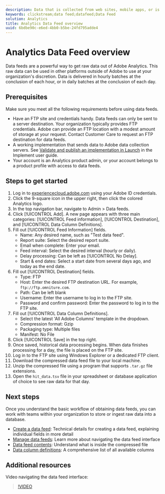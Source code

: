 ```yaml
---
description: Data that is collected from web sites, mobile apps, or is uploaded using web service APIs or data sources, is processed and stored in Adobe's Data Warehouse. This raw clickstream data forms the data set that is used by Adobe Analytics.
keywords: clickstream;data feed;datafeed;Data Feed
solution: Analytics
title: Analytics Data Feed overview
uuid: 6bdbe90c-e6ed-4bb0-b5be-24fd795adde4
---
```


# Analytics Data Feed overview

Data feeds are a powerful way to get raw data out of Adobe Analytics. This raw data can be used in other platforms outside of Adobe to use at your organization's discretion. Data is delivered in hourly batches at the conclusion of each hour, or in daily batches at the conclusion of each day.

## Prerequisites

Make sure you meet all the following requirements before using data feeds.

* Have an FTP site and credentials handy. Data feeds can only be sent to a server destination. Your organization typically provides FTP credentials. Adobe can provide an FTP location with a modest amount of storage at your request. Contact Customer Care to request an FTP destination for data feeds.
* A working implementation that sends data to Adobe data collection servers. See [Validate and publish an implementation in Launch](../../implement/implement-with-launch/validate-publish-prod.md) in the Implement user guide.
* Your account is an Analytics product admin, or your account belongs to a product profile with access to data feeds.

## Steps to get started

1. Log in to [experiencecloud.adobe.com](https://experiencecloud.adobe.com) using your Adobe ID credentials.
2. Click the 9-square icon in the upper right, then click the colored Analytics logo.
3. In the top navigation bar, navigate to Admin > Data feeds.
4. Click [!UICONTROL Add]. A new page appears with three main categories: [!UICONTROL Feed information], [!UICONTROL Destination], and [!UICONTROL Data Column Definitions].
5. Fill out [!UICONTROL Feed Information] fields.
   * Name: Any desired name, such as "Test data feed".
   * Report suite: Select the desired report suite.
   * Email when complete: Enter your email.
   * Feed interval: Select the desired interval (hourly or daily).
   * Delay processing: Can be left as [!UICONTROL No Delay].
   * Start & end dates: Select a start date from several days ago, and today as the end date.
6. Fill out [!UICONTROL Destination] fields.
   * Type: FTP
   * Host: Enter the desired FTP destination URL. For example, `ftp://ftp.omniture.com`.
   * Path: Can be left blank
   * Username: Enter the username to log in to the FTP site.
   * Password and confirm password: Enter the password to log in to the FTP site.
7. Fill out [!UICONTROL Data Column Definitions].
   * Select the latest 'All Adobe Columns' template in the dropdown.
   * Compression format: Gzip
   * Packaging type: Multiple files
   * Manifest: No File
8. Click [!UICONTROL Save] in the top right.
9. Once saved, historical data processing begins. When data finishes processing for a day, the file is placed on the FTP site.
10. Log in to the FTP site using Windows Explorer or a dedicated FTP client.
11. Download the compressed data feed file to your local machine.
12. Unzip the compressed file using a program that supports `.tar.gz` file extensions.
13. Open the `hit_data.tsv` file in your spreadsheet or database application of choice to see raw data for that day.

## Next steps

Once you understand the basic workflow of obtaining data feeds, you can work with teams within your organization to store or ingest raw data into a database.

* [Create a data feed](create-feed.md): Technical details for creating a data feed, explaining individual fields in more detail
* [Manage data feeds](df-manage-feeds.md): Learn more about navigating the data feed interface
* [Data feed contents](c-df-contents/datafeeds-contents.md): Understand what is inside the compressed file
* [Data column definitions](c-df-contents/datafeeds-reference.md): A comprehensive list of all available columns

## Additional resources

Video navigating the data feed interface:

> [!VIDEO](https://www.youtube.com/watch?v=m_fb--gNtR4)
